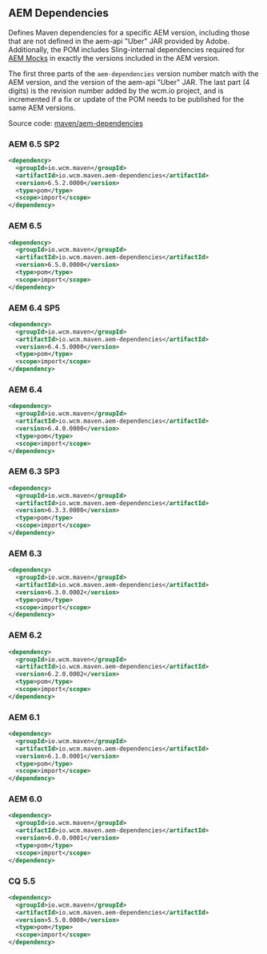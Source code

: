 ## AEM Dependencies

Defines Maven dependencies for a specific AEM version, including those that are not defined in the aem-api "Uber" JAR provided by Adobe. Additionally, the POM includes Sling-internal dependencies required for [AEM Mocks][aem-mock] in exactly the versions included in the AEM version.

The first three parts of the `aem-dependencies` version number match with the AEM version, and the version of the aem-api "Uber" JAR. The last part (4 digits) is the revision number added by the wcm.io project, and is incremented if a fix or update of the POM needs to be published for the same AEM versions.

Source code: [maven/aem-dependencies](https://github.com/wcm-io/wcm-io-tooling/tree/develop/maven/aem-dependencies)

### AEM 6.5 SP2

```xml
<dependency>
  <groupId>io.wcm.maven</groupId>
  <artifactId>io.wcm.maven.aem-dependencies</artifactId>
  <version>6.5.2.0000</version>
  <type>pom</type>
  <scope>import</scope>
</dependency>
```

### AEM 6.5

```xml
<dependency>
  <groupId>io.wcm.maven</groupId>
  <artifactId>io.wcm.maven.aem-dependencies</artifactId>
  <version>6.5.0.0000</version>
  <type>pom</type>
  <scope>import</scope>
</dependency>
```

### AEM 6.4 SP5

```xml
<dependency>
  <groupId>io.wcm.maven</groupId>
  <artifactId>io.wcm.maven.aem-dependencies</artifactId>
  <version>6.4.5.0000</version>
  <type>pom</type>
  <scope>import</scope>
</dependency>
```

### AEM 6.4

```xml
<dependency>
  <groupId>io.wcm.maven</groupId>
  <artifactId>io.wcm.maven.aem-dependencies</artifactId>
  <version>6.4.0.0000</version>
  <type>pom</type>
  <scope>import</scope>
</dependency>
```

### AEM 6.3 SP3

```xml
<dependency>
  <groupId>io.wcm.maven</groupId>
  <artifactId>io.wcm.maven.aem-dependencies</artifactId>
  <version>6.3.3.0000</version>
  <type>pom</type>
  <scope>import</scope>
</dependency>
```

### AEM 6.3

```xml
<dependency>
  <groupId>io.wcm.maven</groupId>
  <artifactId>io.wcm.maven.aem-dependencies</artifactId>
  <version>6.3.0.0002</version>
  <type>pom</type>
  <scope>import</scope>
</dependency>
```

### AEM 6.2

```xml
<dependency>
  <groupId>io.wcm.maven</groupId>
  <artifactId>io.wcm.maven.aem-dependencies</artifactId>
  <version>6.2.0.0002</version>
  <type>pom</type>
  <scope>import</scope>
</dependency>
```

### AEM 6.1

```xml
<dependency>
  <groupId>io.wcm.maven</groupId>
  <artifactId>io.wcm.maven.aem-dependencies</artifactId>
  <version>6.1.0.0001</version>
  <type>pom</type>
  <scope>import</scope>
</dependency>
```

### AEM 6.0

```xml
<dependency>
  <groupId>io.wcm.maven</groupId>
  <artifactId>io.wcm.maven.aem-dependencies</artifactId>
  <version>6.0.0.0001</version>
  <type>pom</type>
  <scope>import</scope>
</dependency>
```

### CQ 5.5

```xml
<dependency>
  <groupId>io.wcm.maven</groupId>
  <artifactId>io.wcm.maven.aem-dependencies</artifactId>
  <version>5.5.0.0000</version>
  <type>pom</type>
  <scope>import</scope>
</dependency>
```


[aem-mock]: https://wcm.io/testing/aem-mock/
